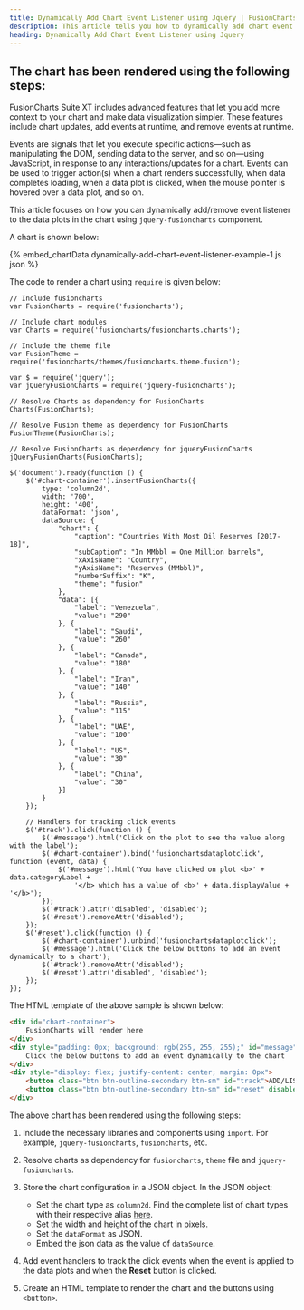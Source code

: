 ```yaml
---
title: Dynamically Add Chart Event Listener using Jquery | FusionCharts
description: This article tells you how to dynamically add chart event listener to your chart using jquery.
heading: Dynamically Add Chart Event Listener using Jquery
---
```


## The chart has been rendered using the following steps:

FusionCharts Suite XT includes advanced features that let you add more context to your chart and make data visualization simpler. These features include chart updates, add events at runtime, and remove events at runtime.

Events are signals that let you execute specific actions—such as manipulating the DOM, sending data to the server, and so on—using JavaScript, in response to any interactions/updates for a chart. Events can be used to trigger action(s) when a chart renders successfully, when data completes loading, when a data plot is clicked, when the mouse pointer is hovered over a data plot, and so on.

This article focuses on how you can dynamically add/remove event listener to the data plots in the chart using `jquery-fusioncharts` component.

A chart is shown below:

{% embed_chartData dynamically-add-chart-event-listener-example-1.js json %}

The code to render a chart using `require` is given below:

```
// Include fusioncharts
var FusionCharts = require('fusioncharts');

// Include chart modules
var Charts = require('fusioncharts/fusioncharts.charts');

// Include the theme file
var FusionTheme = require('fusioncharts/themes/fusioncharts.theme.fusion');

var $ = require('jquery');
var jQueryFusionCharts = require('jquery-fusioncharts');

// Resolve Charts as dependency for FusionCharts
Charts(FusionCharts); 

// Resolve Fusion theme as dependency for FusionCharts
FusionTheme(FusionCharts); 

// Resolve FusionCharts as dependency for jqueryFusionCharts
jQueryFusionCharts(FusionCharts); 

$('document').ready(function () {
    $('#chart-container').insertFusionCharts({
        type: 'column2d',
        width: '700',
        height: '400',
        dataFormat: 'json',
        dataSource: {
            "chart": {
                "caption": "Countries With Most Oil Reserves [2017-18]",
                "subCaption": "In MMbbl = One Million barrels",
                "xAxisName": "Country",
                "yAxisName": "Reserves (MMbbl)",
                "numberSuffix": "K",
                "theme": "fusion"
            },
            "data": [{
                "label": "Venezuela",
                "value": "290"
            }, {
                "label": "Saudi",
                "value": "260"
            }, {
                "label": "Canada",
                "value": "180"
            }, {
                "label": "Iran",
                "value": "140"
            }, {
                "label": "Russia",
                "value": "115"
            }, {
                "label": "UAE",
                "value": "100"
            }, {
                "label": "US",
                "value": "30"
            }, {
                "label": "China",
                "value": "30"
            }]
        }
    });

    // Handlers for tracking click events
    $('#track').click(function () {
        $('#message').html('Click on the plot to see the value along with the label');
        $('#chart-container').bind('fusionchartsdataplotclick', function (event, data) {
            $('#message').html('You have clicked on plot <b>' + data.categoryLabel +
                '</b> which has a value of <b>' + data.displayValue + '</b>');
        });
        $('#track').attr('disabled', 'disabled');
        $('#reset').removeAttr('disabled');
    });
    $('#reset').click(function () {
        $('#chart-container').unbind('fusionchartsdataplotclick');
        $('#message').html('Click the below buttons to add an event dynamically to a chart');
        $('#track').removeAttr('disabled');
        $('#reset').attr('disabled', 'disabled');
    });
});
```

The HTML template of the above sample is shown below:

```HTML
<div id="chart-container">
    FusionCharts will render here
</div>
<div style="padding: 0px; background: rgb(255, 255, 255);" id="message">
	Click the below buttons to add an event dynamically to the chart
</div>
<div style="display: flex; justify-content: center; margin: 0px">
    <button class="btn btn-outline-secondary btn-sm" id="track">ADD/LISTEN TO DATAPLOTCLICK EVENT</button>
    <button class="btn btn-outline-secondary btn-sm" id="reset" disabled="true">REMOVE DATAPLOTCLICK EVENT</button>
</div>
```

The above chart has been rendered using the following steps:

1. Include the necessary libraries and components using `import`. For example, `jquery-fusioncharts`, `fusioncharts`, etc.

2. Resolve charts as dependency for `fusioncharts`, `theme` file and `jquery-fusioncharts`. 

3. Store the chart configuration in a JSON object. In the JSON object:
    * Set the chart type as `column2d`. Find the complete list of chart types with their respective alias [here](https://www.fusioncharts.com/dev/chart-guide/list-of-charts).
    * Set the width and height of the chart in pixels. 
    * Set the `dataFormat` as JSON.
    * Embed the json data as the value of `dataSource`.

4. Add event handlers to track the click events when the event is applied to the data plots and when the **Reset** button is clicked.

5. Create an HTML template to render the chart and the buttons using `<button>`.
